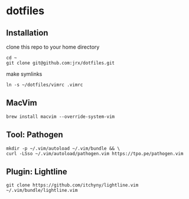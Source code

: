 # dotfiles

## Installation


clone this repo to your home directory

```
cd ~
git clone git@github.com:jrx/dotfiles.git
```

make symlinks

```
ln -s ~/dotfiles/vimrc .vimrc
```


## MacVim

```
brew install macvim --override-system-vim
```

## Tool: Pathogen

```
mkdir -p ~/.vim/autoload ~/.vim/bundle && \
curl -LSso ~/.vim/autoload/pathogen.vim https://tpo.pe/pathogen.vim
```

## Plugin: Lightline

```
git clone https://github.com/itchyny/lightline.vim ~/.vim/bundle/lightline.vim
```




